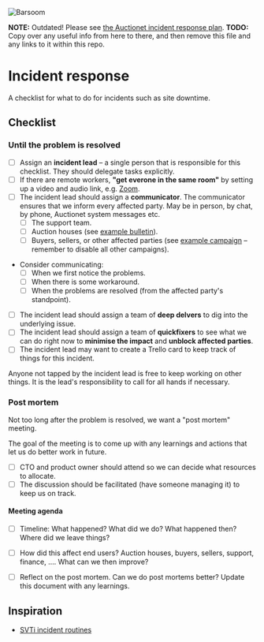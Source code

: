 ![Barsoom](http://barsoom.se/barsoom.png)

**NOTE:** Outdated! Please see [the Auctionet incident response plan](https://github.com/barsoom/auctionet/blob/master/developer_documentation/incident_response_plan_for_downtime.md).
**TODO:** Copy over any useful info from here to there, and then remove this file and any links to it within this repo.

# Incident response

A checklist for what to do for incidents such as site downtime.

## Checklist

### Until the problem is resolved

- [ ] Assign an **incident lead** – a single person that is responsible for this checklist. They should delegate tasks explicitly.
- [ ] If there are remote workers, **"get everone in the same room"** by setting up a video and audio link, e.g. [Zoom](https://zoom.us/).
- [ ] The incident lead should assign a **communicator**. The communicator ensures that we inform every affected party. May be in person, by chat, by phone, Auctionet system messages etc.
  - [ ] The support team.
  - [ ] Auction houses (see [example bulletin](https://auctionet.com/admin/super/bulletins#bulletin_255)).
  - [ ] Buyers, sellers, or other affected parties (see [example campaign](https://auctionet.com/admin/super/campaigns/550/edit) – remember to disable all other campaigns).
- Consider communicating:
  - [ ] When we first notice the problems.
  - [ ] When there is some workaround.
  - [ ] When the problems are resolved (from the affected party's standpoint).
- [ ] The incident lead should assign a team of **deep delvers** to dig into the underlying issue.
- [ ] The incident lead should assign a team of **quickfixers** to see what we can do right now to **minimise the impact** and **unblock affected parties**.
- [ ] The incident lead may want to create a Trello card to keep track of things for this incident.

Anyone not tapped by the incident lead is free to keep working on other things. It is the lead's responsibility to call for all hands if necessary.

### Post mortem

Not too long after the problem is resolved, we want a "post mortem" meeting.

The goal of the meeting is to come up with any learnings and actions that let us do better work in future.

- [ ] CTO and product owner should attend so we can decide what resources to allocate.
- [ ] The discussion should be facilitated (have someone managing it) to keep us on track.

#### Meeting agenda

- [ ] Timeline: What happened? What did we do? What happened then? Where did we leave things?
- [ ] How did this affect end users? Auction houses, buyers, sellers, support, finance, …. What can we then improve?
- [ ] Reflect on the post mortem. Can we do post mortems better? Update this document with any learnings.


## Inspiration

* [SVTi incident routines](http://svti.svt.se/2016/04/tre-tekniker-och-en-bebis/)
